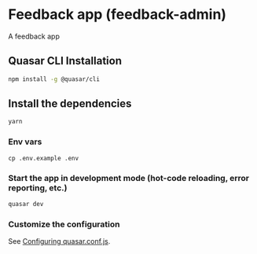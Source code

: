 # Feedback app (feedback-admin)

A feedback app

## Quasar CLI Installation
```bash
npm install -g @quasar/cli
```

## Install the dependencies
```bash
yarn
```

### Env vars

```
cp .env.example .env
```

### Start the app in development mode (hot-code reloading, error reporting, etc.)
```bash
quasar dev
```

### Customize the configuration
See [Configuring quasar.conf.js](https://v2.quasar.dev/quasar-cli/quasar-conf-js).
